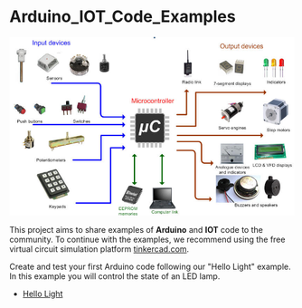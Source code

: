 # Arduino_IOT_Code_Examples

![image link](https://github.com/Daniel3dartist/Arduino_IOT_Code_Examples/blob/main/img_doc/Imput_output_IOT.jpg)

This project aims to share examples of **Arduino** and **IOT** code to the community.
To continue with the examples, we recommend using the free virtual circuit simulation platform [tinkercad.com](https://www.tinkercad.com).

Create and test your first Arduino code following our "Hello Light" example. In this example you will control the state of an LED lamp.
- [Hello Light](https://github.com/Daniel3dartist/Arduino_IOT_Code_Examples/blob/main/src/hello_world/HELLO_LIGHT.md)
